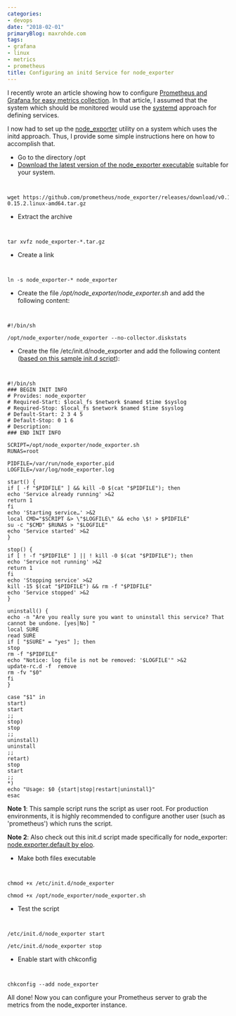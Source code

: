 ```yaml
---
categories:
- devops
date: "2018-02-01"
primaryBlog: maxrohde.com
tags:
- grafana
- linux
- metrics
- prometheus
title: Configuring an initd Service for node_exporter
---
```


I recently wrote an article showing how to configure [Prometheus and Grafana for easy metrics collection](http://maxrohde.com/2018/01/23/setting-up-prometheus-and-grafana-for-centos-rhel-7-monitoring/). In that article, I assumed that the system which should be monitored would use the [systemd](https://en.wikipedia.org/wiki/Systemd) approach for defining services.

I now had to set up the [node_exporter](https://github.com/prometheus/node_exporter) utility on a system which uses the initd approach. Thus, I provide some simple instructions here on how to accomplish that.

- Go to the directory /opt
- [Download the latest version of the node_exporter executable](https://prometheus.io/download/#node_exporter) suitable for your system.

```


wget https://github.com/prometheus/node_exporter/releases/download/v0.15.2/node_exporter-0.15.2.linux-amd64.tar.gz

```

- Extract the archive

```


tar xvfz node_exporter-*.tar.gz

```

- Create a link

```


ln -s node_exporter-* node_exporter

```

- Create the file */opt/node_exporter/node_exporter.sh* and add the following content:

```


#!/bin/sh

/opt/node_exporter/node_exporter --no-collector.diskstats

```

- Create the file /etc/init.d/node_exporter and add the following content ([based on this sample init.d script](https://gist.github.com/naholyr/4275302)):

```


#!/bin/sh
### BEGIN INIT INFO
# Provides: node_exporter
# Required-Start: $local_fs $network $named $time $syslog
# Required-Stop: $local_fs $network $named $time $syslog
# Default-Start: 2 3 4 5
# Default-Stop: 0 1 6
# Description:
### END INIT INFO

SCRIPT=/opt/node_exporter/node_exporter.sh
RUNAS=root

PIDFILE=/var/run/node_exporter.pid
LOGFILE=/var/log/node_exporter.log

start() {
if [ -f "$PIDFILE" ] && kill -0 $(cat "$PIDFILE"); then
echo 'Service already running' >&2
return 1
fi
echo 'Starting service…' >&2
local CMD="$SCRIPT &> \"$LOGFILE\" && echo \$! > $PIDFILE"
su -c "$CMD" $RUNAS > "$LOGFILE"
echo 'Service started' >&2
}

stop() {
if [ ! -f "$PIDFILE" ] || ! kill -0 $(cat "$PIDFILE"); then
echo 'Service not running' >&2
return 1
fi
echo 'Stopping service' >&2
kill -15 $(cat "$PIDFILE") && rm -f "$PIDFILE"
echo 'Service stopped' >&2
}

uninstall() {
echo -n "Are you really sure you want to uninstall this service? That cannot be undone. [yes|No] "
local SURE
read SURE
if [ "$SURE" = "yes" ]; then
stop
rm -f "$PIDFILE"
echo "Notice: log file is not be removed: '$LOGFILE'" >&2
update-rc.d -f  remove
rm -fv "$0"
fi
}

case "$1" in
start)
start
;;
stop)
stop
;;
uninstall)
uninstall
;;
retart)
stop
start
;;
*)
echo "Usage: $0 {start|stop|restart|uninstall}"
esac

```

**Note 1**: This sample script runs the script as user root. For production environments, it is highly recommended to configure another user (such as 'prometheus') which runs the script.

**Note 2**: Also check out this init.d script made specifically for node_exporter: [node.exporter.default by eloo](https://gist.github.com/eloo/a06d7c70ff2a841b7bb98cd322b851b9).

- Make both files executable

```


chmod +x /etc/init.d/node_exporter

chmod +x /opt/node_exporter/node_exporter.sh

```

- Test the script

```


/etc/init.d/node_exporter start

/etc/init.d/node_exporter stop

```

- Enable start with chkconfig

```


chkconfig --add node_exporter

```

All done! Now you can configure your Prometheus server to grab the metrics from the node_exporter instance.